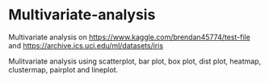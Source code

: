 # Multivariate-analysis
Multivariate analysis on https://www.kaggle.com/brendan45774/test-file and https://archive.ics.uci.edu/ml/datasets/iris

Mulitvariate analysis using scatterplot, bar plot, box plot, dist plot, heatmap, clustermap, pairplot and lineplot. 
